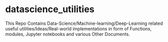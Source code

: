 # datascience_utilities
This Repo Contains Data-Science/Machine-learning/Deep-Learning related useful utilities/Ideas/Real-world implementations in form of Functions, modules, Jupyter notebooks and various Other Documents.
